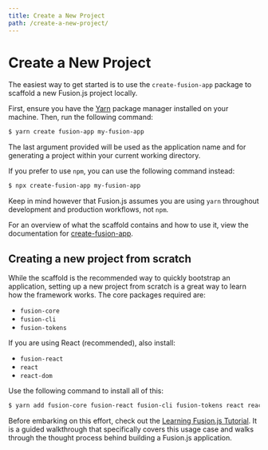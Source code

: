 ```yaml
---
title: Create a New Project
path: /create-a-new-project/
---
```


# Create a New Project

The easiest way to get started is to use the `create-fusion-app` package to scaffold a new Fusion.js project locally.

First, ensure you have the [Yarn](https://yarnpkg.com/lang/en/) package manager installed on your machine. Then, run the following command:

```sh
$ yarn create fusion-app my-fusion-app
```

The last argument provided will be used as the application name and for generating a project within your current working directory.

If you prefer to use `npm`, you can use the following command instead:

```sh
$ npx create-fusion-app my-fusion-app
```

Keep in mind however that Fusion.js assumes you are using `yarn` throughout development and production workflows, not `npm`.

For an overview of what the scaffold contains and how to use it, view the documentation for <a href="https://github.com/fusionjs/fusionjs/tree/master/create-fusion-app">create-fusion-app</a>.

## Creating a new project from scratch

While the scaffold is the recommended way to quickly bootstrap an application, setting up a new project from scratch is a great way to learn how the framework works. The core packages required are:

* `fusion-core`
* `fusion-cli`
* `fusion-tokens`

If you are using React (recommended), also install:

* `fusion-react`
* `react`
* `react-dom`

Use the following command to install all of this:

```sh
$ yarn add fusion-core fusion-react fusion-cli fusion-tokens react react-dom
```

Before embarking on this effort, check out the [Learning Fusion.js Tutorial](/docs/learning-fusionjs-tutorial). It is a guided walkthrough that specifically covers this usage case and walks through the thought process behind building a Fusion.js application.

